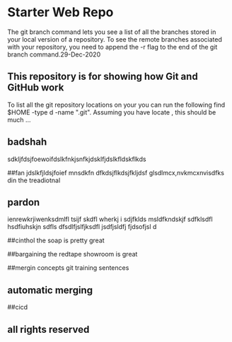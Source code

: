 # Starter Web Repo
The git branch command lets you see a list of all the branches stored in your local version of a repository. To see the remote branches associated with your repository, you need to append the -r flag to the end of the git branch command.29-Dec-2020

## This repository is for showing how Git and GitHub work
To list all the git repository locations on your you can run the following find $HOME -type d -name ".git". Assuming you have locate , this should be much ...

## badshah
sdkljfdsjfoewoifdslkfnkjsnfkjdsklfjdslkfldskflkds

##fan
jdslkfjldsjfoief mnsdkfn
dfkdsjflkdsjfkljdsf
glsdlmcx,nvkmcxnvisdfks
din the treadiotnal 

## pardon
ienrewkrjiwenksdmlfl tsijf skdfl wherkj  i sdjfklds msldfkndskjf
sdfklsdfl hsdfiuhskjn 
sdfls dfsdlfjslfjksdfl jsdfjsldfj fjdsofjsl d

##cinthol
the soap is pretty great


##bargaining
the redtape showroom is great

##mergin concepts
git training sentences

## automatic merging
##cicd

## all rights reserved





